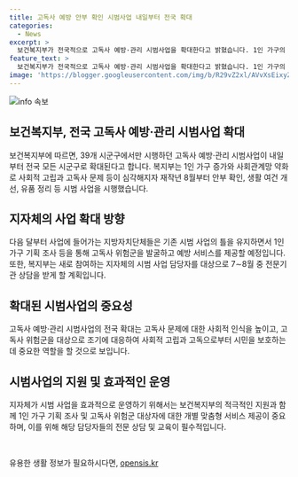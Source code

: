 ```yaml
---
title: 고독사 예방 안부 확인 시범사업 내일부터 전국 확대
categories:
  - News
excerpt: >
  보건복지부가 전국적으로 고독사 예방·관리 시범사업을 확대한다고 밝혔습니다. 1인 가구의 증가와 사회적 고립 문제를 고려하여 안부 확인, 생활 여건 개선, 유품 정리 등의 서비스를 제공하며 고독사 위험군을 발굴할 예정입니다. 새로 참여하는 지자체의 담당자는 전문기관 상담을 받게 될 것으로 예상됩니다. (150자)
feature_text: >
  보건복지부가 전국적으로 고독사 예방·관리 시범사업을 확대한다고 밝혔습니다. 1인 가구의 증가와 사회적 고립 문제를 고려하여 안부 확인, 생활 여건 개선, 유품 정리 등의 서비스를 제공하며 고독사 위험군을 발굴할 예정입니다. 새로 참여하는 지자체의 담당자는 전문기관 상담을 받게 될 것으로 예상됩니다. (150자)
image: 'https://blogger.googleusercontent.com/img/b/R29vZ2xl/AVvXsEixyZcFfHzMRdzZMjFBmAUKJYCLCGyLL1o632UiGVXcaFdKo_bkvkuCioo0uUKlGfBVcT3P84aROyZIXSBEx3Aw5nCQ3pTgDom1WDC4m8eifvWiAmWEEVb4x6G_l8C0QH225ldMjyaFvpxGEBGNO37VmDTDMHGhJPq73UglMfDca1-0aw/s1600/blogspot.png'
---
```


<p><img src="https://blogger.googleusercontent.com/img/b/R29vZ2xl/AVvXsEixyZcFfHzMRdzZMjFBmAUKJYCLCGyLL1o632UiGVXcaFdKo_bkvkuCioo0uUKlGfBVcT3P84aROyZIXSBEx3Aw5nCQ3pTgDom1WDC4m8eifvWiAmWEEVb4x6G_l8C0QH225ldMjyaFvpxGEBGNO37VmDTDMHGhJPq73UglMfDca1-0aw/s1600/blogspot.png" alt="info 속보" /></p>

<h2 data-ke-size="size26">보건복지부, 전국 고독사 예방·관리 시범사업 확대</h2>

<p data-ke-size="size16">보건복지부에 따르면, 39개 시군구에서만 시행하던 고독사 예방·관리 시범사업이 내일부터 전국 모든 시군구로 확대된다고 합니다. 복지부는 1인 가구 증가와 사회관계망 약화로 사회적 고립과 고독사 문제 등이 심각해지자 재작년 8월부터 안부 확인, 생활 여건 개선, 유품 정리 등 시범 사업을 시행했습니다.</p>

<h2 data-ke-size="size26">지자체의 사업 확대 방향</h2>

<p data-ke-size="size16">다음 달부터 사업에 들어가는 지방자치단체들은 기존 시범 사업의 틀을 유지하면서 1인 가구 기획 조사 등을 통해 고독사 위험군을 발굴하고 예방 서비스를 제공할 예정입니다. 또한, 복지부는 새로 참여하는 지자체의 시범 사업 담당자를 대상으로 7∼8월 중 전문기관 상담을 받게 할 계획입니다.</p>

<h2 data-ke-size="size26">확대된 시범사업의 중요성</h2>

<p data-ke-size="size16">고독사 예방·관리 시범사업의 전국 확대는 고독사 문제에 대한 사회적 인식을 높이고, 고독사 위험군을 대상으로 조기에 대응하여 사회적 고립과 고독으로부터 시민을 보호하는 데 중요한 역할을 할 것으로 보입니다.</p>

<h2 data-ke-size="size26">시범사업의 지원 및 효과적인 운영</h2>

<p data-ke-size="size16">지자체가 시범 사업을 효과적으로 운영하기 위해서는 보건복지부의 적극적인 지원과 함께 1인 가구 기획 조사 및 고독사 위험군 대상자에 대한 개별 맞춤형 서비스 제공이 중요하며, 이를 위해 해당 담당자들의 전문 상담 및 교육이 필수적입니다.</p>

<p data-ke-size="size16">&nbsp;</p>
유용한 생활 정보가 필요하시다면, <a href="https://opensis.kr" rel="dofollow">opensis.kr</a>


